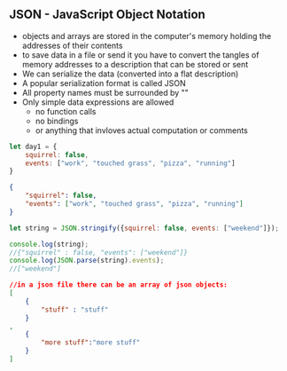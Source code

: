 ## JSON - JavaScript Object Notation
- objects and arrays are stored in the computer's memory holding the addresses  of their contents
- to save data in a file or send it you have to convert the tangles of memory addresses to a description that can be stored or sent
- We can serialize the data (converted into a flat description)
- A popular serialization format is called JSON
- All property names must be surrounded by ""
- Only simple data expressions are allowed
	- no function calls
	- no bindings
	- or anything that invloves actual computation or comments
```js
let day1 = {
	squirrel: false,
	events: ["work", "touched grass", "pizza", "running"]
}
```

```json
{
	"squirrel": false,
	"events": ["work", "touched grass", "pizza", "running"]
}
```

```js
let string = JSON.stringify({squirrel: false, events: ["weekend"]});

console.log(string);
//{"squirrel" : false, "events": ["weekend"]}
console.log(JSON.parse(string).events);
//["weekend"]
```

```json
//in a json file there can be an array of json objects:
[
	{
		"stuff" : "stuff"
	}
,
	{
		"more stuff":"more stuff"	
	}
]
```
